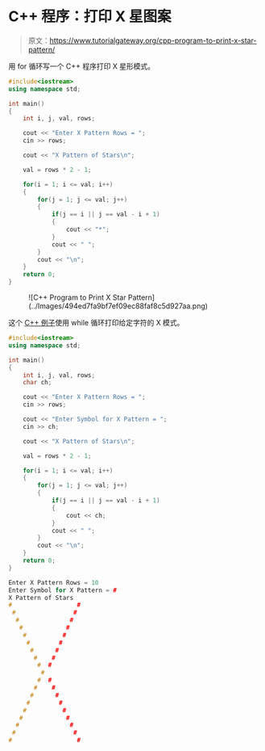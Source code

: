 # C++ 程序：打印 X 星图案

> 原文：<https://www.tutorialgateway.org/cpp-program-to-print-x-star-pattern/>

用 for 循环写一个 C++ 程序打印 X 星形模式。

```cpp
#include<iostream>
using namespace std;

int main()
{
	int i, j, val, rows;

    cout << "Enter X Pattern Rows = ";
    cin >> rows;

    cout << "X Pattern of Stars\n"; 

    val = rows * 2 - 1;

    for(i = 1; i <= val; i++)
    {
    	for(j = 1; j <= val; j++)
		{
            if(j == i || j == val - i + 1)
            {
                cout << "*";
            }
            cout << " ";
        }
        cout << "\n";
    }		
 	return 0;
}
```

<figure class="wp-block-image size-large">![C++ Program to Print X Star Pattern](../Images/494ed7fa9bf7ef09ec88faf8c5d927aa.png)</figure>

这个 [C++ 例子](https://www.tutorialgateway.org/cpp-programs/)使用 while 循环打印给定字符的 X 模式。

```cpp
#include<iostream>
using namespace std;

int main()
{
	int i, j, val, rows;
    char ch;

    cout << "Enter X Pattern Rows = ";
    cin >> rows;

    cout << "Enter Symbol for X Pattern = ";
    cin >> ch;

    cout << "X Pattern of Stars\n"; 

    val = rows * 2 - 1;

    for(i = 1; i <= val; i++)
    {
    	for(j = 1; j <= val; j++)
		{
            if(j == i || j == val - i + 1)
            {
                cout << ch;
            }
            cout << " ";
        }
        cout << "\n";
    }		
 	return 0;
}
```

```cpp
Enter X Pattern Rows = 10
Enter Symbol for X Pattern = #
X Pattern of Stars
#                  # 
 #                #  
  #              #   
   #            #    
    #          #     
     #        #      
      #      #       
       #    #        
        #  #         
         #          
        #  #         
       #    #        
      #      #       
     #        #      
    #          #     
   #            #    
  #              #   
 #                #  
#                  #
```